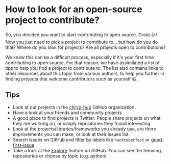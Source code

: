 # How to look for an open-source project to contribute?
So, you decided you want to start contributing to open source. Great :thumbsup:! Now you just need to pick a project to contribute to... but how do you do that? Where do you look for projects? Are all projects open to contributions?

We know this can be a difficult process, especially if it's your first time contributing to open source. For that reason, we have assimilated a list of tips to help you find a project to contribute to. The list also contains links to other resources about this topic from various authors, to help you further in finding projects that welcome contributors such as yourself :smiley:.


## Tips
- Look at our projects in the [chryz-hub](https://github.com/chryz-hub) GitHub organization.
- Have a look at your friends and community projects
- A good place to find projects is Twitter. People share projects on what they are working on, or simply repositories they found interesting
- Look at the projects/libraries/frameworks you already use, are there improvements you can make, or look at their issues list.
- Search issues on GitHub and filter by labels like `hacktoberfest` or [good-first-issue](https://github.com/search?q=label%3Agood-first-issue+state%3Aopen&type=Issues&ref=advsearch&l=&l=)
- Take a look at the [Explore](https://github.com/explore) feature on GitHub. You can see the trending repositories or choose by topic (e.g. python)

